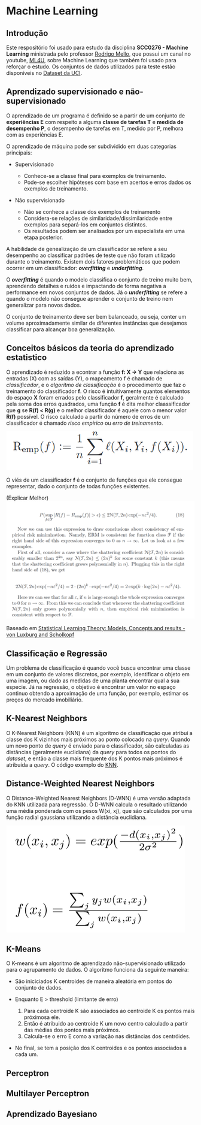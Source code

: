# Machine Learning
## Introdução
Este respositório foi usado para estudo da disciplina **SCC0276 - Machine Learning** ministrada pelo professor [Rodrigo Mello](http://conteudo.icmc.usp.br/pessoas/mello/), que possui um canal no youtube, [ML4U](https://www.youtube.com/channel/UCMSGXqLEE1q5NqG3hjA5vCg), sobre Machine Learning que também foi usado para reforçar o estudo. Os conjuntos de dados utilizados para teste estão disponíveis no [Dataset da UCI](https://archive.ics.uci.edu/ml/datasets.html).

## Aprendizado supervisionado e não-supervisionado
O aprendizado de um programa é definido se a partir de um conjunto de **experiências E** com respeito a alguma **classe de tarefas T** e **medida de desempenho P**, o desempenho de tarefas em T, medido por P, melhora com as experiências E.

O aprendizado de máquina pode ser subdividido em duas categorias principais:
* Supervisionado
	* Conhece-se a classe final para exemplos de treinamento.
	* Pode-se escolher hipóteses com base em acertos e erros dados os exemplos de treinamento.

* Não supervisionado
	* Não se conhece a classe dos exemplos de treinamento
	* Considera-se relações de similaridade/dissimilaridade entre exemplos para separá-los em conjuntos distintos.
	* Os resultados podem ser analisados por um especialista em uma etapa posterior.

A habilidade de genealização de um classificador se refere a seu desempenho ao classificar padrões de teste que não foram utilizado durante o treinamento. Existem dois fatores problemáticos que podem ocorrer em um classificador: _**overfitting**_ e _**underfitting**_.

O _**overfitting**_ é quando o modelo classifica o conjunto de treino muito bem, aprendendo detalhes e ruídos e impactando de forma negativa a performance em novos conjuntos de dados. Já o _**underfitting**_ se refere a quando o modelo não consegue aprender o conjunto de treino nem generalizar para novos dados.

O conjunto de treinamento deve ser bem balanceado, ou seja, conter um volume aproximadamente similar de diferentes instâncias que desejamos classificar para alcançar boa generalização.

## Conceitos básicos da teoria do aprendizado estatistico
O aprendizado é reduzido a econtrar a função **f: X -> Y** que relaciona as entradas (X) com as saídas (Y), o mapeamento f é chamado de *classificador*, e o *algoritmo de classificação* é o procedimento que faz o treinamento do classificador **f**.
O risco é intuitivamente quantos elementos do espaço **X** foram errados pelo classificador **f**, geralmente é calculado pela soma dos erros quadrados, uma função **f** é dita melhor claassificador que **g** se **R(f) < R(g)** e o melhor classificador é aquele com o menor valor **R(f)** possível. O risco calculado a partir do número de erros de um classificador é chamado *risco empirico* ou *erro de treinamento*.

![Image of Remp](img/Remp.png)

O viés de um classificador **f** é o conjunto de funções que ele consegue representar, dado o conjunto de todas funções existentes.

(Explicar Melhor)
![Image of BigNumbers](img/BigNumbers.png)

Baseado em [Statistical Learning Theory: Models, Concepts and results - von Luxburg and Scholkopf](https://pdfs.semanticscholar.org/5ce6/0fa851f1f9acb16472d48294661eb9275ef5.pdf)

## Classificação e Regressão
Um problema de classificação é quando você busca encontrar uma classe em um conjunto de valores discretos, por exemplo, identificar o objeto em uma imagem, ou dado as medidas de uma planta encontrar qual a sua especie. Já na regressão, o objetivo é encontrar um valor no espaço continuo obtendo a aproximação de uma função, por exemplo, estimar os preços do mercado imobiliário.

## K-Nearest Neighbors
O K-Nearest Neighbors (KNN) é um algoritmo de classificação que atribuí a classe dos K vizinhos mais próximos ao ponto colocado na _query_.
Quando um novo ponto de _query_ é enviado para o classificador, são calculadas as distâncias (geralmente euclidiana) da _query_ para todos os pontos do _dataset_, e então a classe mais frequente dos K pontos mais próximos é atribuída a _query_. O código exemplo do [KNN](https://github.com/marcoscrcamargo/MachineLearning/blob/master/KNN.ipynb).

## Distance-Weighted Nearest Neighbors
O Distance-Weighted Nearest Neighbors (D-WNN) é uma versão adaptada do KNN utilizada para regressão. O D-WNN calcula o resultado utilizando uma média ponderada com os pesos W(xi, xj), que são calculados por uma função radial gaussiana utilizando a distância euclidiana.

![DWNN formulae](img/dwnn_form.png)

## K-Means
O K-means é um algoritmo de aprendizado não-supervisionado utilizado para o agrupamento de dados.
O algoritmo funciona da seguinte maneira:
* São iniciciados K centroides de maneira aleatória em pontos do conjunto de dados.
* Enquanto E > threshold (limitante de erro)
	1. Para cada centroide K são associados ao centroide K os pontos mais próximosa ele.
	2. Então é atribuido ao centroide K um novo centro calculado a partir das médias dos pontos mais próximos.
	3. Calcula-se o erro E como a variação nas distâncias dos centróides.

* No final, se tem a posição dos K centroides e os pontos associados a cada um.

## Perceptron

## Multilayer Perceptron

## Aprendizado Bayesiano